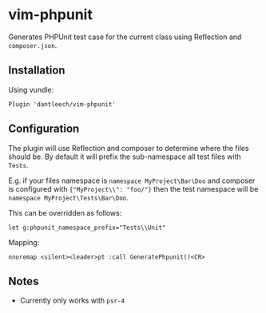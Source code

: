 vim-phpunit
===========

Generates PHPUnit test case for the current class using Reflection and
`composer.json`.

Installation
------------

Using vundle:

````vim
Plugin 'dantleech/vim-phpunit'
````

Configuration
-------------

The plugin will use Reflection and composer to determine where the files
should be. By default it will prefix the sub-namespace all test files with `Tests`.

E.g. if your files namespace is `namespace MyProject\Bar\Doo` and composer is
configured with `{"MyProject\\": "foo/"}` then the test namespace will be `namespace
MyProject\Tests\Bar\Doo`.

This can be overridden as follows:

````vim
let g:phpunit_namespace_prefix="Tests\\Unit"
````

Mapping:

````vim
nnoremap <silent><leader>pt :call GeneratePhpunit()<CR>
````

Notes
-----

- Currently only works with `psr-4`

